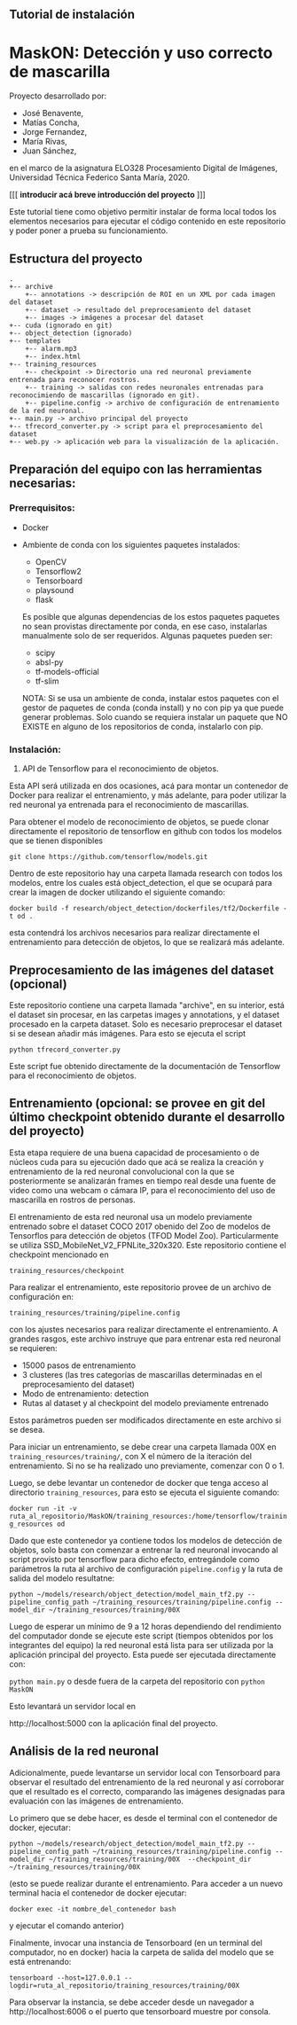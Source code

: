 ## Tutorial de instalación
# MaskON: Detección y uso correcto de mascarilla

Proyecto desarrollado por:
* José Benavente,
* Matías Concha,
* Jorge Fernandez,
* María Rivas,
* Juan Sánchez, 

en el marco de la asignatura ELO328 Procesamiento Digital de Imágenes, Universidad Técnica Federico Santa María, 2020.

[[[ **introducir acá breve introducción del proyecto** ]]]

Este tutorial tiene como objetivo permitir instalar de forma local todos los elementos necesarios para ejecutar el código contenido en este repositorio y poder poner a prueba su funcionamiento.

## Estructura del proyecto
```
.
+-- archive
    +-- annotations -> descripción de ROI en un XML por cada imagen del dataset
    +-- dataset -> resultado del preprocesamiento del dataset
    +-- images -> imágenes a procesar del dataset
+-- cuda (ignorado en git)
+-- object_detection (ignorado)
+-- templates
    +-- alarm.mp3
    +-- index.html
+-- training_resources
    +-- checkpoint -> Directorio una red neuronal previamente entrenada para reconocer rostros.
    +-- training -> salidas con redes neuronales entrenadas para reconocimiendo de mascarillas (ignorado en git).
    +-- pipeline.config -> archivo de configuración de entrenamiento de la red neuronal.
+-- main.py -> archivo principal del proyecto
+-- tfrecord_converter.py -> script para el preprocesamiento del dataset
+-- web.py -> aplicación web para la visualización de la aplicación.
```

## Preparación del equipo con las herramientas necesarias:

### Prerrequisitos:

* Docker
* Ambiente de conda con los siguientes paquetes instalados:
    * OpenCV
    * Tensorflow2
    * Tensorboard
    * playsound
    * flask
    
    Es posible que algunas dependencias de los estos paquetes paquetes no sean provistas directamente por conda, en ese caso, instalarlas manualmente solo de ser requeridos. Algunas paquetes pueden ser:

    * scipy
    * absl-py
    * tf-models-official
    * tf-slim

    NOTA: Si se usa un ambiente de conda, instalar estos paquetes con el gestor de paquetes de conda (conda install) y no con pip ya que puede generar problemas. Solo cuando se requiera instalar un paquete que NO EXISTE en alguno de los repositorios de conda, instalarlo con pip. 

    

### Instalación:

1. API de Tensorflow para el reconocimiento de objetos.

Esta API será utilizada en dos ocasiones, acá para montar un contenedor de Docker para realizar el entrenamiento, y más adelante, para poder utilizar la red neuronal ya entrenada para el reconocimiento de mascarillas.

Para obtener el modelo de reconocimiento de objetos, se puede clonar directamente el repositorio de tensorflow en github con todos los modelos que se tienen disponibles 

` git clone https://github.com/tensorflow/models.git `

Dentro de este repositorio hay una carpeta llamada research con todos los modelos, entre los cuales está object_detection, el que se ocupará para crear la imagen de docker utilizando el siguiente comando:

` docker build -f research/object_detection/dockerfiles/tf2/Dockerfile -t od . ` 

esta contendrá los archivos necesarios para realizar directamente el entrenamiento para detección de objetos, lo que se realizará más adelante.

## Preprocesamiento de las imágenes del dataset (opcional)

Este repositorio contiene una carpeta llamada "archive", en su interior, está el dataset sin procesar, en las carpetas images y annotations, y el dataset procesado en la carpeta dataset. Solo es necesario preprocesar el dataset si se desean añadir más imágenes. Para esto se ejecuta el script

` python tfrecord_converter.py `

Este script fue obtenido directamente de la documentación de Tensorflow para el reconocimiento de objetos.

## Entrenamiento (opcional: se provee en git del último checkpoint obtenido durante el desarrollo del proyecto)

Esta etapa requiere de una buena capacidad de procesamiento o de núcleos cuda para su ejecución dado que acá se realiza la creación y entrenamiento de la red neuronal convolucional con la que se posteriormente se analizarán frames en tiempo real desde una fuente de video como una webcam o cámara IP, para el reconocimiento del uso de mascarilla en rostros de personas.

El entrenamiento de esta red neuronal usa un modelo previamente entrenado sobre el dataset COCO 2017 obenido del Zoo de modelos de Tensorflos para detección de objetos (TFOD Model Zoo). Particularmente se utiliza SSD_MobileNet_V2_FPNLite_320x320. Este repositorio contiene el checkpoint mencionado en 

`training_resources/checkpoint`

Para realizar el entrenamiento, este repositorio provee de un archivo de configuración en:

`training_resources/training/pipeline.config`

con los ajustes necesarios para realizar directamente el entrenamiento. A grandes rasgos, este archivo instruye que para entrenar esta red neuronal se requieren:

* 15000 pasos de entrenamiento
* 3 clusteres (las tres categorías de mascarillas determinadas en el preprocesamiento del dataset)
* Modo de entrenamiento: detection
* Rutas al dataset y al checkpoint del modelo previamente entrenado

Estos parámetros pueden ser modificados directamente en este archivo si se desea.

Para iniciar un entrenamiento, se debe crear una carpeta llamada 00X en `training_resources/training/`, con X el número de la iteración del entrenamiento. Si no se ha realizado uno previamente, comenzar con 0 o 1.

Luego, se debe levantar un contenedor de docker que tenga acceso al directorio `training_resources`, para esto se ejecuta el siguiente comando:

`docker run -it -v ruta_al_repositorio/MaskON/training_resources:/home/tensorflow/training_resources od`

Dado que este contenedor ya contiene todos los modelos de detección de objetos, solo basta con comenzar a entrenar la red neuronal invocando al script provisto por tensorflow para dicho efecto, entregándole como parámetros la ruta al archivo de configuración `pipeline.config` y la ruta de salida del modelo resultatne: 

`python ~/models/research/object_detection/model_main_tf2.py --pipeline_config_path ~/training_resources/training/pipeline.config --model_dir ~/training_resources/training/00X`

Luego de esperar un mínimo de 9 a 12 horas dependiendo del rendimiento del computador donde se ejecute este script (tiempos obtenidos por los integrantes del equipo) la red neuronal está lista para ser utilizada por la aplicación principal del proyecto. Esta puede ser ejecutada directamente con:

`python main.py`
o desde fuera de la carpeta del repositorio con
`python MaskON`

Esto levantará un servidor local en 

http://localhost:5000 con la aplicación final del proyecto.


## Análisis de la red neuronal

Adicionalmente, puede levantarse un servidor local con Tensorboard para observar el resultado del entrenamiento de la red neuronal y así corroborar que el resultado es el correcto, comparando las imágenes designadas para evaluación con las imágenes de entrenamiento.

Lo primero que se debe hacer, es desde el terminal con el contenedor de docker, ejecutar: 

`python ~/models/research/object_detection/model_main_tf2.py --pipeline_config_path ~/training_resources/training/pipeline.config --model_dir ~/training_resources/training/00X 
--checkpoint_dir ~/training_resources/training/00X`

(esto se puede realizar durante el entrenamiento. Para acceder a un nuevo terminal hacia el contenedor de docker ejecutar: 

`docker exec -it nombre_del_contenedor bash` 

y ejecutar el comando anterior)

Finalmente, invocar una instancia de Tensorboard (en un terminal del computador, no en docker) hacia la carpeta de salida del modelo que se está entrenando:

`tensorboard --host=127.0.0.1 --logdir=ruta_al_repositorio/training_resources/training/00X`

Para observar la instancia, se debe acceder desde un navegador a http://localhost:6006 o el puerto que tensorboard muestre por consola.